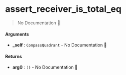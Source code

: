 # assert\_receiver\_is\_total\_eq

> No Documentation 🚧

#### Arguments

- **\_self** : `CompassQuadrant` \- No Documentation 🚧

#### Returns

- **arg0** : `()` \- No Documentation 🚧